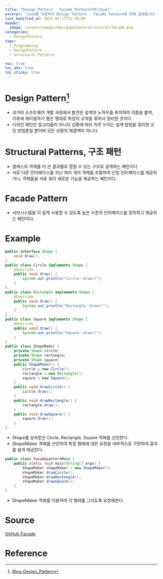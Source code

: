 ```yaml
---
title: "Design Pattern - Facade Pattern이란(Java)"
excerpt: "Java를 이용하여 Design Pattern - Facade Pattern에 대해 설명합니다."
last_modified_at: 2021-03-17T21:20:00
header:
  image: /assets/images/designpattern/structural/facade.png
categories:
  - DesignPattern
tags:
  - Programming
  - DesignPattern
  - Structural Patterns

toc: true
toc_ads: true
toc_sticky: true
---
```

# Design Pattern[^DesignPattern]
- 과거의 소프트웨어 개발 과정에서 발견된 설계의 노하우를 축적하여 이름을 붙여, 이후에 재이용하기 좋은 형태로 특정의 규약을 묶어서 정리한 것이다.
- 디자인 패턴은 알고리즘이 아니라 상황에 따라 자주 쓰이는 설계 방법을 정리한 코딩 방법론일 뿐이며 모든 상황의 해결책이 아니다.

# Structural Patterns, 구조 패턴
- 클래스와 객체를 더 큰 결과물로 합칠 수 있는 구조로 설계하는 패턴이다.
- 서로 다른 인터페이스를 지닌 여러 개의 객체를 조합하여 단일 인터페이스를 제공하거나, 객체들을 서로 묶어 새로운 기능을 제공하는 패턴이다.

# Facade Pattern
- 서브시스템을 더 쉽게 사용할 수 있도록 높은 수준의 인터페이스를 정의하고 제공하는 패턴이다.

# Example
```java
public interface Shape {
	void draw();
}
public class Circle implements Shape {
	@Override
	public void draw() {
		System.out.println("Circle::draw()");
	}
}
public class Rectangle implements Shape {
	@Override
	public void draw() {
		System.out.println("Rectangle::draw()");
	}
}
public class Square implements Shape {
	@Override
	public void draw() {
		System.out.println("Square::draw()");
	}
}
public class ShapeMaker {
	private Shape circle;
	private Shape rectangle;
	private Shape square;
	public ShapeMaker() {
		circle = new Circle();
		rectangle = new Rectangle();
		square = new Square();
	}
	public void drawCircle() {
		circle.draw();
	}
	public void drawRectangle() {
		rectangle.draw();
	}
	public void drawSquare() {
		square.draw();
	}
}
```

- Shape를 상속받은 Circle, Rectangle, Square 객체를 선언한다.
- ShapeMaker 객체를 선언하여 특정 형태에 대한 요청을 내부적으로 구현하여 결과를 쉽게 제공한다.

```java
public class FacadepatternMain {
	public static void main(String[] args) {
		ShapeMaker shapeMaker = new ShapeMaker();
		shapeMaker.drawCircle();
		shapeMaker.drawRectangle();
		shapeMaker.drawSquare();
	}
}
```

- ShapeMaker 객체를 이용하여 각 형태를 그리도록 요청해본다.

# Source
[GitHub-Facade](https://github.com/GracefulSoul/Sample/tree/master/src/main/java/gracefulsoul/designpattern/structural/facade)

# Reference
[^DesignPattern]: [Blog-Design_Pattern](../designpattern)